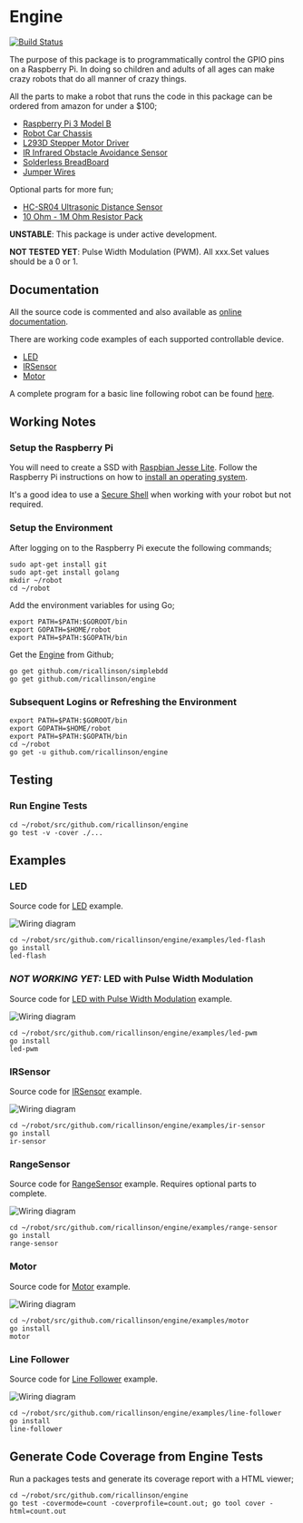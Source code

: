 # Engine

[![Build Status](https://travis-ci.org/ricallinson/engine.svg?branch=master)](https://travis-ci.org/ricallinson/engine)

The purpose of this package is to programmatically control the GPIO pins on a Raspberry Pi. In doing so children and adults of all ages can make crazy robots that do all manner of crazy things.

All the parts to make a robot that runs the code in this package can be ordered from amazon for under a $100;

* [Raspberry Pi 3 Model B](https://www.amazon.com/gp/product/B01EW3QU22/ref=oh_aui_detailpage_o02_s00?ie=UTF8&psc=1)
* [Robot Car Chassis](https://www.amazon.com/gp/product/B01LXY7CM3/ref=oh_aui_detailpage_o04_s00?ie=UTF8&psc=1)
* [L293D Stepper Motor Driver](https://www.amazon.com/gp/product/B00ODQM8KC/ref=oh_aui_detailpage_o03_s00?ie=UTF8&psc=1)
* [IR Infrared Obstacle Avoidance Sensor](https://www.amazon.com/gp/product/B01I57HIJ0/ref=oh_aui_detailpage_o04_s00?ie=UTF8&psc=1)
* [Solderless BreadBoard](https://www.amazon.com/gp/product/B01EV640I6/ref=oh_aui_detailpage_o00_s00?ie=UTF8&psc=1)
* [Jumper Wires](https://www.amazon.com/gp/product/B01EV70C78/ref=oh_aui_detailpage_o01_s00?ie=UTF8&psc=1)

Optional parts for more fun;

* [HC-SR04 Ultrasonic Distance Sensor](https://www.amazon.com/Elegoo-HC-SR04-Ultrasonic-Distance-MEGA2560/dp/B01COSN7O6/ref=sr_1_5?ie=UTF8&qid=1490247271&sr=8-5&keywords=hc-sr04)
* [10 Ohm - 1M Ohm Resistor Pack](https://www.amazon.com/E-Projects-EPC-103-Value-Resistor-Kit/dp/B00E9YQQSS/ref=sr_1_3?ie=UTF8&qid=1490247363&sr=8-3&keywords=resistor)

__UNSTABLE__: This package is under active development.

__NOT TESTED YET__: Pulse Width Modulation (PWM). All xxx.Set values should be a 0 or 1.

## Documentation

All the source code is commented and also available as [online documentation](https://godoc.org/github.com/ricallinson/engine).

There are working code examples of each supported controllable device.

* [LED](#led)
* [IRSensor](#irsensor)
* [Motor](#motor)

A complete program for a basic line following robot can be found [here](#line-follower).

## Working Notes

### Setup the Raspberry Pi

You will need to create a SSD with [Raspbian Jesse Lite](https://www.raspberrypi.org/downloads/raspbian/). Follow the Raspberry Pi instructions on how to [install an operating system](https://www.raspberrypi.org/documentation/installation/installing-images/README.md).

It's a good idea to use a [Secure Shell](https://www.raspberrypi.org/documentation/remote-access/ssh/) when working with your robot but not required.

### Setup the Environment

After logging on to the Raspberry Pi execute the following commands;

	sudo apt-get install git
	sudo apt-get install golang
	mkdir ~/robot
	cd ~/robot

Add the environment variables for using Go;
	
	export PATH=$PATH:$GOROOT/bin
	export GOPATH=$HOME/robot
	export PATH=$PATH:$GOPATH/bin

Get the [Engine](https://github.com/ricallinson/engine) from Github;

	go get github.com/ricallinson/simplebdd
	go get github.com/ricallinson/engine

### Subsequent Logins or Refreshing the Environment

	export PATH=$PATH:$GOROOT/bin
	export GOPATH=$HOME/robot
	export PATH=$PATH:$GOPATH/bin
	cd ~/robot
	go get -u github.com/ricallinson/engine

## Testing

### Run Engine Tests

	cd ~/robot/src/github.com/ricallinson/engine
	go test -v -cover ./...

## Examples

### LED

Source code for [LED](https://github.com/ricallinson/engine/blob/master/examples/led-flash/main.go) example.

![Wiring diagram](https://raw.githubusercontent.com/ricallinson/engine/master/examples/led-flash/led-flash_bb.png)

	cd ~/robot/src/github.com/ricallinson/engine/examples/led-flash
	go install
	led-flash

### _NOT WORKING YET:_ LED with Pulse Width Modulation

Source code for [LED with Pulse Width Modulation](https://github.com/ricallinson/engine/blob/master/examples/led-pwm/main.go) example.

![Wiring diagram](https://raw.githubusercontent.com/ricallinson/engine/master/examples/led-flash/led-flash_bb.png)

	cd ~/robot/src/github.com/ricallinson/engine/examples/led-pwm
	go install
	led-pwm

### IRSensor

Source code for [IRSensor](https://github.com/ricallinson/engine/blob/master/examples/ir-sensor/main.go) example.

![Wiring diagram](https://raw.githubusercontent.com/ricallinson/engine/master/examples/ir-sensor/ir-sensor_bb.png)

	cd ~/robot/src/github.com/ricallinson/engine/examples/ir-sensor
	go install
	ir-sensor

### RangeSensor

Source code for [RangeSensor](https://github.com/ricallinson/engine/blob/master/examples/range-sensor/main.go) example. Requires optional parts to complete.

![Wiring diagram](https://raw.githubusercontent.com/ricallinson/engine/master/examples/range-sensor/range-sensor_bb.png)

	cd ~/robot/src/github.com/ricallinson/engine/examples/range-sensor
	go install
	range-sensor

### Motor

Source code for [Motor](https://github.com/ricallinson/engine/blob/master/examples/motor/main.go) example.

![Wiring diagram](https://raw.githubusercontent.com/ricallinson/engine/master/examples/motor/motor_bb.png)

	cd ~/robot/src/github.com/ricallinson/engine/examples/motor
	go install
	motor

### Line Follower

Source code for [Line Follower](https://github.com/ricallinson/engine/blob/master/examples/line-follower/main.go) example.

![Wiring diagram](https://raw.githubusercontent.com/ricallinson/engine/master/examples/line-follower/line-follower_bb.png)

	cd ~/robot/src/github.com/ricallinson/engine/examples/line-follower
	go install
	line-follower

## Generate Code Coverage from Engine Tests

Run a packages tests and generate its coverage report with a HTML viewer;

	cd ~/robot/src/github.com/ricallinson/engine
	go test -covermode=count -coverprofile=count.out; go tool cover -html=count.out
